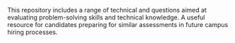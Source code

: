 This repository includes a range of technical and questions aimed at evaluating problem-solving skills and technical knowledge. A useful resource for candidates preparing for similar assessments in future campus hiring processes.
